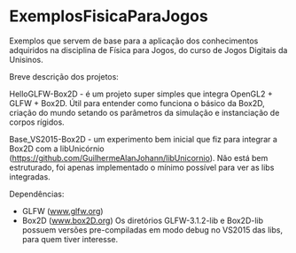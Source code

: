 # ExemplosFisicaParaJogos
Exemplos que servem de base para a aplicação dos conhecimentos adquiridos na disciplina de Física para Jogos, do curso de Jogos Digitais da Unisinos.

Breve descrição dos projetos:

HelloGLFW-Box2D - é um projeto super simples que integra OpenGL2 + GLFW + Box2D. Útil para entender como funciona o básico da Box2D, criação do mundo setando os parâmetros da simulação e instanciação de corpos rígidos.

Base_VS2015-Box2D - um experimento bem inicial que fiz para integrar a Box2D com a libUnicórnio (https://github.com/GuilhermeAlanJohann/libUnicornio). Não está bem estruturado, foi apenas implementado o mínimo possível para ver as libs integradas.


Dependências:
- GLFW (www.glfw.org)
- Box2D (www.box2D.org)
Os diretórios GLFW-3.1.2-lib e Box2D-lib possuem versões pre-compiladas em modo debug no VS2015 das libs, para quem tiver interesse.
